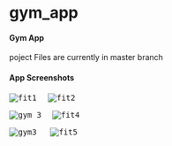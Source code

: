 # gym_app
#### Gym App
poject Files are currently in master branch
#### App Screenshots
<kbd>![fit1](https://user-images.githubusercontent.com/90906602/136984387-324c8227-1da7-41d4-9a82-f5e68b8fe57a.PNG)
</kbd>
&nbsp;&nbsp;&nbsp;<kbd>![fit2](https://user-images.githubusercontent.com/90906602/136984418-c2b8326d-b173-4ff0-80b4-1062d3b394d4.PNG)</kbd>

<kbd>![gym 3](https://user-images.githubusercontent.com/90906602/136984479-27ca7674-c1af-4cc3-b7df-5adb284d66c1.PNG)</kbd>
&nbsp;&nbsp;&nbsp;&nbsp;<kbd>![fit4](https://user-images.githubusercontent.com/90906602/136984530-e2fd14ba-4c98-4046-9c4c-ab76ca9b6a3b.PNG)</kbd>

<kbd>![gym3](https://user-images.githubusercontent.com/90906602/136984611-86203764-dfd5-471b-81b3-c4661db452cb.PNG)
</kbd>
&nbsp;&nbsp;&nbsp;&nbsp;<kbd>![fit5](https://user-images.githubusercontent.com/90906602/136985341-a2923135-f8e2-475e-a0f4-753d99d3d9ac.PNG)</kbd>




